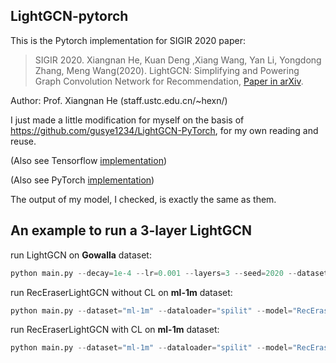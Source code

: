 ## LightGCN-pytorch

This is the Pytorch implementation for SIGIR 2020 paper:

> SIGIR 2020. Xiangnan He, Kuan Deng ,Xiang Wang, Yan Li, Yongdong Zhang, Meng Wang(2020). LightGCN: Simplifying and Powering Graph Convolution Network for Recommendation, [Paper in arXiv](https://arxiv.org/abs/2002.02126).

Author: Prof. Xiangnan He (staff.ustc.edu.cn/~hexn/)

I just made a little modification for myself on the basis of https://github.com/gusye1234/LightGCN-PyTorch, for my own reading and reuse.


(Also see Tensorflow [implementation](https://github.com/kuandeng/LightGCN))

(Also see PyTorch [implementation](https://github.com/gusye1234/LightGCN-PyTorch))

The output of my model, I checked, is exactly the same as them.

## An example to run a 3-layer LightGCN

run LightGCN on **Gowalla** dataset:

```python
python main.py --decay=1e-4 --lr=0.001 --layers=3 --seed=2020 --dataset="gowalla" --topks="[20]" --embedding_size=64 --dataloader=normal
```

run RecEraserLightGCN without CL on **ml-1m** dataset:
```python
python main.py --dataset="ml-1m" --dataloader="spilit" --model="RecEraser" --data_partition=True --topks="[10,20,50]" --embedding_size=64 --layers=3 --seed=2020 --lr=0.001 --decay=1e-3 --train_batch_size=1024 --test_batch_size=1024 --epochs=1000 --attention_epochs=1000
```

run RecEraserLightGCN with CL on **ml-1m** dataset:
```python
python main.py --dataset="ml-1m" --dataloader="spilit" --model="RecEraser" --data_partition=True --topks="[10,20,50]" --embedding_size=64 --layers=3 --seed=2020 --lr=0.001 --decay=1e-3 --train_batch_size=1024 --test_batch_size=1024 --epochs=1000 --attention_epochs=1000
```